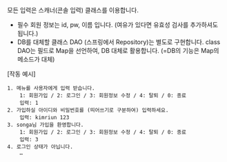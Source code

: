 모든 입력은 스캐너(콘솔 입력) 클래스를 이용합니다.

- 필수 회원 정보는 id, pw, 이름 입니다. (여유가 있다면 유효성 검사를 추가하셔도 됩니다.)
- DB를 대체할 클래스 DAO (스프링에서 Repository)는 별도로 구현합니다.
  class DAO는 필드로 Map을 선언하여, DB 대체로 활용합니다.
 (=DB의 기능은 Map의 메소드가 대체)


[작동 예시]
```
1. 메뉴를 사용자에게 입력 받습니다.
    1: 회원가입 / 2: 로그인 / 3: 회원정보 수정 / 4: 탈퇴 / 0: 종료
    입력: 1
2. 가입하실 아이디와 비밀번호를 (띄어쓰기로 구분하여) 입력하세요.
    입력: kimriun 123
3. songa님 가입을 환영합니다.
    1: 회원가입 / 2: 로그인 / 3: 회원정보 수정 / 4: 탈퇴 / 0: 종료
    입력: 3
4. 로그인 상태가 아닙니다.
    …
```
